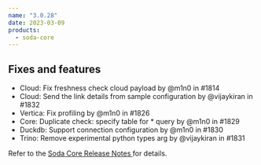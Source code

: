 ```yaml
---
name: "3.0.28"
date: 2023-03-09
products:
  - soda-core
---
```


## Fixes and features

* Cloud: Fix freshness check cloud payload by @m1n0 in #1814
* Cloud: Send the link details from sample configuration by @vijaykiran in #1832
* Vertica:  Fix profiling by @m1n0 in #1826
* Core: Duplicate check: specify table for * query by @m1n0 in #1829
* Duckdb: Support connection configuration by @m1n0 in #1830
* Trino: Remove experimental python types arg by @vijaykiran in #1831


Refer to the <a href="https://github.com/sodadata/soda-core/releases" target="_blank">Soda Core Release Notes </a> for details.